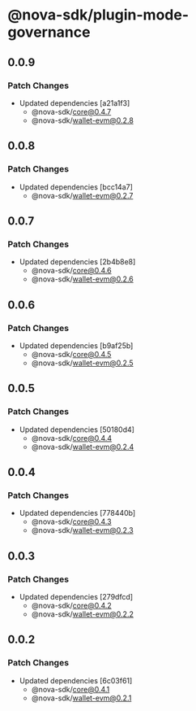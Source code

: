 # @nova-sdk/plugin-mode-governance

## 0.0.9

### Patch Changes

- Updated dependencies [a21a1f3]
  - @nova-sdk/core@0.4.7
  - @nova-sdk/wallet-evm@0.2.8

## 0.0.8

### Patch Changes

- Updated dependencies [bcc14a7]
  - @nova-sdk/wallet-evm@0.2.7

## 0.0.7

### Patch Changes

- Updated dependencies [2b4b8e8]
  - @nova-sdk/core@0.4.6
  - @nova-sdk/wallet-evm@0.2.6

## 0.0.6

### Patch Changes

- Updated dependencies [b9af25b]
  - @nova-sdk/core@0.4.5
  - @nova-sdk/wallet-evm@0.2.5

## 0.0.5

### Patch Changes

- Updated dependencies [50180d4]
  - @nova-sdk/core@0.4.4
  - @nova-sdk/wallet-evm@0.2.4

## 0.0.4

### Patch Changes

- Updated dependencies [778440b]
  - @nova-sdk/core@0.4.3
  - @nova-sdk/wallet-evm@0.2.3

## 0.0.3

### Patch Changes

- Updated dependencies [279dfcd]
  - @nova-sdk/core@0.4.2
  - @nova-sdk/wallet-evm@0.2.2

## 0.0.2

### Patch Changes

- Updated dependencies [6c03f61]
  - @nova-sdk/core@0.4.1
  - @nova-sdk/wallet-evm@0.2.1
